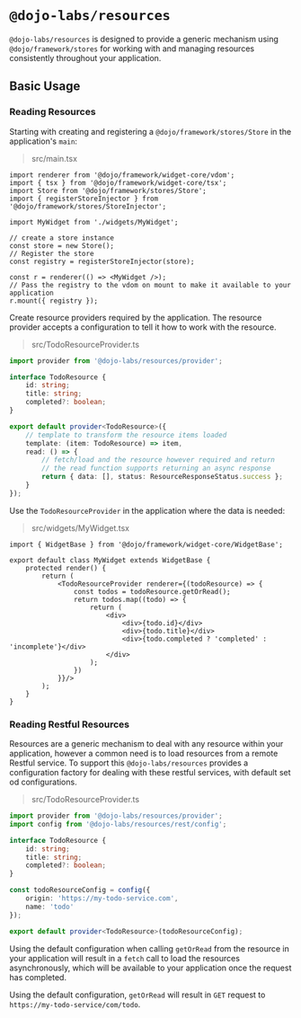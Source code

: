 # `@dojo-labs/resources`

`@dojo-labs/resources` is designed to provide a generic mechanism using `@dojo/framework/stores` for working with and managing resources consistently throughout your application.

## Basic Usage

### Reading Resources

Starting with creating and registering a `@dojo/framework/stores/Store` in the application's `main`:

> src/main.tsx
```tsx
import renderer from '@dojo/framework/widget-core/vdom';
import { tsx } from '@dojo/framework/widget-core/tsx';
import Store from '@dojo/framework/stores/Store';
import { registerStoreInjector } from '@dojo/framework/stores/StoreInjector';

import MyWidget from './widgets/MyWidget';

// create a store instance
const store = new Store();
// Register the store
const registry = registerStoreInjector(store);

const r = renderer(() => <MyWidget />);
// Pass the registry to the vdom on mount to make it available to your application
r.mount({ registry });
```

Create resource providers required by the application. The resource provider accepts a configuration to tell it how to work with the resource.

> src/TodoResourceProvider.ts
```ts
import provider from '@dojo-labs/resources/provider';

interface TodoResource {
	id: string;
	title: string;
	completed?: boolean;
}

export default provider<TodoResource>({
	// template to transform the resource items loaded
	template: (item: TodoResource) => item,
	read: () => {
		// fetch/load and the resource however required and return
		// the read function supports returning an async response
		return { data: [], status: ResourceResponseStatus.success };
	}
});
```

Use the `TodoResourceProvider` in the application where the data is needed:

> src/widgets/MyWidget.tsx
```tsx
import { WidgetBase } from '@dojo/framework/widget-core/WidgetBase';

export default class MyWidget extends WidgetBase {
	protected render() {
		return (
			<TodoResourceProvider renderer={(todoResource) => {
				const todos = todoResource.getOrRead();
				return todos.map((todo) => {
					return (
						<div>
							<div>{todo.id}</div>
							<div>{todo.title}</div>
							<div>{todo.completed ? 'completed' : 'incomplete'}</div>
						</div>
					);
				})
			}}/>
		);
	}
}
```

### Reading Restful Resources

Resources are a generic mechanism to deal with any resource within your application, however a common need is to load resources from a remote Restful service. To support this `@dojo-labs/resources` provides a configuration factory for dealing with these restful services, with default set od configurations.


> src/TodoResourceProvider.ts
```ts
import provider from '@dojo-labs/resources/provider';
import config from '@dojo-labs/resources/rest/config';

interface TodoResource {
	id: string;
	title: string;
	completed?: boolean;
}

const todoResourceConfig = config({
	origin: 'https://my-todo-service.com',
	name: 'todo'
});

export default provider<TodoResource>(todoResourceConfig);
```

Using the default configuration when calling `getOrRead` from the resource in your application will result in a `fetch` call to load the resources asynchronously, which will be available to your application once the request has completed.

Using the default configuration, `getOrRead` will result in `GET` request to `https://my-todo-service/com/todo`.
